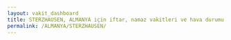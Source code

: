 ```yaml
---
layout: vakit_dashboard
title: STERZHAUSEN, ALMANYA için iftar, namaz vakitleri ve hava durumu - ilçe/eyalet seç
permalink: /ALMANYA/STERZHAUSEN/
---
```


<script type="text/javascript">
  var GLOBAL_COUNTRY = 'ALMANYA';
  var GLOBAL_CITY = 'STERZHAUSEN';
  var GLOBAL_STATE = '';
  var lat = 72;
  var lon = 21;
</script>
